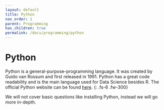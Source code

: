 ```yaml
---
layout: default
title: Python
nav_order: 1
parent: Programming
has_children: true
permalink: /docs/programming/python
---
```


# Python

Python is a general-purpose-programming language. It was created by Guido van Rossum and first released in 1991. Python has a great code readability and is the main language used for Data Science besides R. The official Python website can be found [here](https://www.python.org/).
{: .fs-6 .fw-300}

We will not cover basic questions like installing Python, instead we will go more in-depth.

